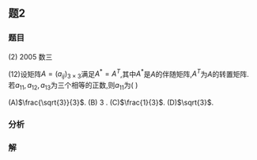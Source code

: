 ## 题2
### 题目
(2) 2005 数三 

(12)设矩阵$A = {(a_{ij})}_{3 \times  3}$满足$A^* = A^T$,其中$A^*$是$A$的伴随矩阵,$A^T$为$A$的转置矩阵. 若$a_{11},a_{12},a_{13}$为三个相等的正数,则$a_{11}$为(   )

(A)$\frac{\sqrt{3}}{3}$. (B) 3 . (C)$\frac{1}{3}$. (D)$\sqrt{3}$.
### 分析

### 解